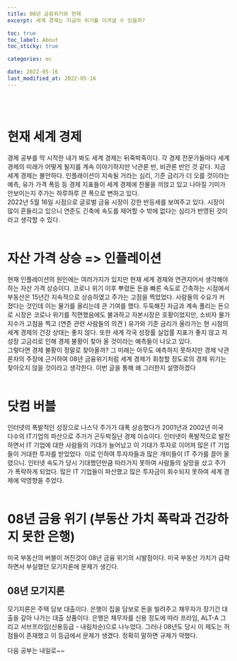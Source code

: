 ```yaml
---
title: 08년 금융위기와 현재
excerpt: 세계 경제는 지금의 위기를 이겨낼 수 있을까?

toc: true
toc_label: About
toc_sticky: true

categories: ec

date: 2022-05-16
last_modified_at: 2022-05-16
---
```

<br><br>
# 현재 세계 경제
경제 공부를 막 시작한 내가 봐도 세계 경제는 뒤죽박죽이다. 각 경제 전문가들마다 세계 경제의 미래가 어떻게 될지를 계속 이야기하지만 낙관론 반, 비관론 반인 것 같다. 지금 세계 경제는 불안하다. 인플래이션이 지속될 거라는 심리, 기준 금리가 더 오를 것이라는 예측, 유가 가격 폭등 등 경제 지표들이 세계 경제에 찬물을 끼얹고 있고 나아질 기미가 안보이는지 주가는 하루하루 큰 폭으로 변하고 있다.<br>
2022년 5월 16일 시점으로 글로벌 금융 시장이 강한 반등세를 보여주고 있다. 시장이 많이 흔들리고 있으니 연준도 긴축에 속도를 제어할 수 밖에 없다는 심리가 반영된 것이라고 생각할 수 있다. <br><br>
# 자산 가격 상승 => 인플레이션
현재 인플레이션의 원인에는 여러가지가 있지만 현재 세계 경제와 연관지어서 생각해야하는 자산 가격 상승이다. 코로나 위기 이후 뿌렸돈 돈을 빠른 속도로 긴축하는 시점에서 부동산은 15년간 지속적으로 상승하였고 주가는 고점을 찍었었다. 사람들의 수요가 커졌다는 것인데 이는 물가를 올리는데 큰 기여를 했다. 두둑해진 자금과 계속 풀리는 돈으로 시장은 코로나 위기를 직면했음에도 불과하고 자본시장은 호황이었지만,  소비자 물가지수가 고점을 찍고 (연준 관련 사람들의 의견 ) 유가와 기준 금리가 올라가는 현 시점의 세계 경제의 건강 상태는 좋지 않다. 또한 세계 각국 성장률 실업률 지표가 좋지 않고 저성장 고금리로 인해 경제 불황이 찾아 올 것이라는 예측들이 나오고 있다.<br>
그렇다면 경제 불황이 정말로 찾아올까? 그 미래는 아무도 예측하지 못하지만 경제 낙관론자의 주장에 근거하여 08년 금융위기처럼 세계 경제가 휘청할 정도로의 경제 위기는 찾아오지 않을 것이라고 생각한다. 이번 글을 통해 왜 그러한지 설명하겠다<br><br>

# 닷컴 버블
인터넷의 폭발적인 성장으로 나스닥 주가가 대폭 상승했다가 2001년과 2002년 미국 다수의 IT기업의 파산으로 주가가 곤두박질난 경제 이슈이다. 인터넷이 폭발적으로 발전하면서 IT 기업에 대한 사람들의 기대가 늘어났고 이 기대가 투자로 이어져 많은 IT 기업들이 거대한 투자를 받았었다. 이로 인하여 투자자들과 많은 개미들이 IT 주가를 끌어 올렸으니. 인터넷 속도가 당시 기대했던만큼 따라가지 못하여 사람들의 실망을 샀고 주가가 폭락하게 되었다. 많은 IT 기업들이 파산했고 많은 투자금이 회수되지 못하여 세계 경제에 악영향을 주었다. <br><br>

# 08년 금융 위기 (부동산 가치 폭락과 건강하지 못한 은행)
미국 부동산의 버블이 꺼진것이 08년 금융 위기의 시발점이다. 미국 부동산 가치가 급락하면서 부실했던 모기지론에 문제가 생긴다. <br>
## 08년 모기지론
모기지론은 주택 담보 대출이다. 은행이 집을 담보로 돈을 빌려주고 채무자가 장기간 대출을 갚아 나가는 대출 상품이다. 은행은 채무자를 신용 정도에 따라 프라임, ALT-A 그리고 서브프라임(신용등급 - 내림차순)으로 나누었다. 그러나 08년도 당시 이 제도는 허점들이 존재했고 이 등급에서 문제가 생겼다. 정확히 말하면 규제가 약했다. <br>


다음 공부는 내일로~~
